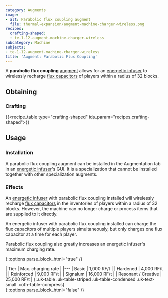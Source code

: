 ```yaml
---
category: Augments
image:
- alt: Parabolic flux coupling augment
  file: thermal-expansion/augment-machine-charger-wireless.png
recipes:
  crafting-shaped:
  - te-1-12-augment-machine-charger-wireless
subcategory: Machine
subjects:
- te-1-12-augment-machine-charger-wireless
title: 'Augment: Parabolic Flux Coupling'
---
```


A **parabolic flux coupling** [augment](../augments/) allows for an
[energetic infuser](../energetic-infuser/) to wirelessly recharge [flux
capacitors](../flux-capacitor/) of players within a radius of 32 blocks.


Obtaining
---------

### Crafting
{{<recipe_table type="crafting-shaped" ids_param="recipes.crafting-shaped">}}


Usage
-----

### Installation
A parabolic flux coupling augment can be installed in the Augmentation tab in an
[energetic infuser](../energetic-infuser/)'s GUI. It is a specialization that
cannot be installed together with other specialization augments.

### Effects
An [energetic infuser](../energetic-infuser/) with parabolic flux coupling
installed will wirelessly recharge [flux capacitors](../flux-capacitor/) in
the inventories of players within a radius of 32 blocks. However, the machine
can no longer charge or process items that are supplied to it directly.

An energetic infuser with parabolic flux coupling installed can charge the flux
capacitors of multiple players simultaneously, but only charges one flux
capacitor at a time for each player.

Parabolic flux coupling also greatly increases an energetic infuser's maximum
charging rate.

{::options parse_block_html="true" /}
<div class="uk-overflow-container">
| Tier | Max. charging rate |
|---
| Basic | 1,000 RF/t |
| Hardened | 4,000 RF/t |
| Reinforced | 9,000 RF/t |
| Signalum | 16,000 RF/t |
| Resonant / Creative | 25,000 RF/t |
{:.uk-table .uk-table-striped .uk-table-condensed .uk-text-small .cofh-table-compress}
</div>
{::options parse_block_html="false" /}

